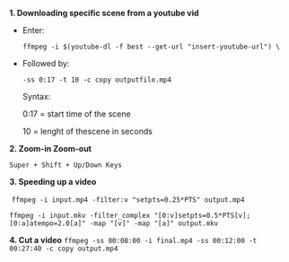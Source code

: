 **1. Downloading specific scene from a youtube vid**

- Enter:
        
   `ffmpeg -i $(youtube-dl -f best --get-url "insert-youtube-url") \`
        
- Followed by:

   `-ss 0:17 -t 10 -c copy outputfile.mp4`

   Syntax:
   
   0:17 = start time of the scene
  
   10 = lenght of thescene in seconds

**2. Zoom-in Zoom-out**

   `Super + Shift + Up/Down Keys`

**3. Speeding up a video**

 `ffmpeg -i input.mp4 -filter:v "setpts=0.25*PTS" output.mp4`

 `ffmpeg -i input.mkv -filter_complex "[0:v]setpts=0.5*PTS[v];[0:a]atempo=2.0[a]" -map "[v]" -map "[a]" output.mkv`

**4. Cut a video**
 `ffmpeg -ss 00:08:00 -i final.mp4 -ss 00:12:00 -t 00:27:40 -c copy output.mp4`

